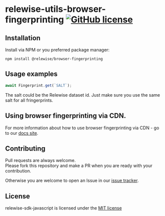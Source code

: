 # relewise-utils-browser-fingerprinting [![GitHub license](https://img.shields.io/badge/license-MIT-blue.svg)](./LICENSE)

## Installation 

Install via NPM or you preferred package manager: 

```
npm install @relewise/browser-fingerprinting
```

## Usage examples

```ts
await Fingerprint.get(`SALT`);
```

The salt could be the Relewise dataset id. Just make sure you use the same salt for all fringerprints.

## Using browser fingerprinting via CDN.

For more information about how to use browser fingerprinting via CDN - go to our [docs site](https://docs.relewise.com/docs/developer/libraries.html).

## Contributing

Pull requests are always welcome.  
Please fork this repository and make a PR when you are ready with your contribution.  

Otherwise you are welcome to open an Issue in our [issue tracker](https://github.com/Relewise/relewise-utils-browser-fingerprinting/issues).

## License

relewise-sdk-javascript is licensed under the [MIT license](./LICENSE)
